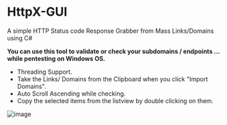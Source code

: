 # HttpX-GUI
A simple HTTP Status code Response Grabber from Mass Links/Domains using C#

<b>You can use this tool to validate or check your subdomains / endpoints ... while pentesting on Windows OS.</b>
- Threading Support.
- Take the Links/ Domains from the Clipboard when you click "Import Domains".
- Auto Scroll Ascending while checking.
- Copy the selected items from the listview by double clicking on them.


![image](https://github.com/Mf4Tn/HttpX-GUI/assets/75338199/a2eb5adc-7ea6-413d-b3c9-b21f069ee070)
